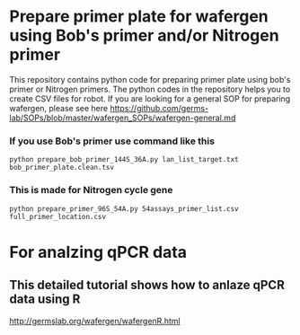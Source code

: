 # Prepare primer plate for wafergen using Bob's primer and/or Nitrogen primer
This repository contains python code for preparing primer plate using bob's primer or Nitrogen primers. The python codes in the repository helps you to create CSV files for robot. If you are looking for a general SOP for preparing wafergen, please see here https://github.com/germs-lab/SOPs/blob/master/wafergen_SOPs/wafergen-general.md

### If you use Bob's primer use command like this
```
python prepare_bob_primer_144S_36A.py lan_list_target.txt bob_primer_plate.clean.tsv
```

### This is made for Nitrogen cycle gene
```
python prepare_primer_96S_54A.py 54assays_primer_list.csv full_primer_location.csv 
```

# For analzing qPCR data
## This detailed tutorial shows how to anlaze qPCR data using R
http://germslab.org/wafergen/wafergenR.html


